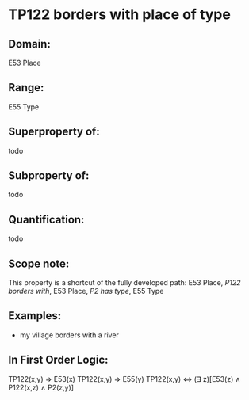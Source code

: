 # TP122 borders with place of type

## Domain: 

E53 Place

## Range: 

E55 Type

## Superproperty of: 

todo

## Subproperty of: 

todo

## Quantification: 

todo

## Scope note: 

This property is a shortcut of the fully developed path: E53 Place, _P122 borders with_, E53 Place, _P2 has type_, E55 Type

## Examples: 

* my village borders with a river

## In First Order Logic: 

TP122(x,y) ⇒ E53(x)
TP122(x,y) ⇒ E55(y)
TP122(x,y) ⇔ (∃ z)[E53(z) ∧ P122(x,z) ∧ P2(z,y)]

